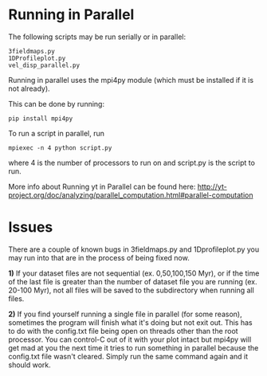 # Running in Parallel

The following scripts may be run serially or in parallel: 

    3fieldmaps.py
    1DProfileplot.py
    vel_disp_parallel.py

Running in parallel uses the mpi4py module (which must be installed if it is not already).

This can be done by running: 

    pip install mpi4py

To run a script in parallel, run 

    mpiexec -n 4 python script.py

where 4 is the number of processors to run on and script.py is the script to run.

More info about Running yt in Parallel can be found here: http://yt-project.org/doc/analyzing/parallel_computation.html#parallel-computation

# Issues

There are a couple of known bugs in 3fieldmaps.py and 1Dprofileplot.py you may run into that are in the process of being fixed now.

**1)**
If your dataset files are not sequential (ex. 0,50,100,150 Myr), or if the time of the last file is greater than the number of dataset file you are running (ex. 20-100 Myr), not all files will be saved to the subdirectory when running all files.

**2)**
If you find yourself running a single file in parallel (for some reason), sometimes the program will finish what it's doing but not exit out. This has to do with the config.txt file being open on threads other than the root processor. You can control-C out of it with your plot intact but mpi4py will get mad at you the next time it tries to run something in parallel because the config.txt file wasn't cleared. Simply run the same command again and it should work.
